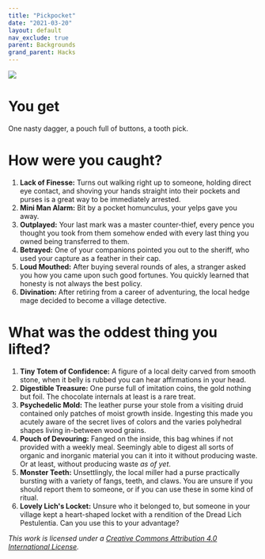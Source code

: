 ```yaml
---
title: "Pickpocket"
date: "2021-03-20"
layout: default
nav_exclude: true
parent: Backgrounds
grand_parent: Hacks
---
```


![](https://www.pngitem.com/pimgs/m/510-5108906_open-book-clip-art-medieval-medieval-lawyer-hd.png)

# You get

One nasty dagger, a pouch full of buttons, a tooth pick.

# How were you caught?

1. **Lack of Finesse:** Turns out walking right up to someone, holding direct eye contact, and shoving your hands straight into their pockets and purses is a great way to be immediately arrested.
2. **Mini Man Alarm:** Bit by a pocket homunculus, your yelps gave you away.
3. **Outplayed:** Your last mark was a master counter-thief, every pence you thought you took from them somehow ended with every last thing you owned being transferred to them.
4. **Betrayed:** One of your companions pointed you out to the sheriff, who used your capture as a feather in their cap.
5. **Loud Mouthed:** After buying several rounds of ales, a stranger asked you how you came upon such good fortunes. You quickly learned that honesty is not always the best policy.
6. **Divination:** After retiring from a career of adventuring, the local hedge mage decided to become a village detective.

# What was the oddest thing you lifted?

1. **Tiny Totem of Confidence:** A figure of a local deity carved from smooth stone, when it belly is rubbed you can hear affirmations in your head.
2. **Digestible Treasure:** One purse full of imitation coins, the gold nothing but foil. The chocolate internals at least is a rare treat.
3. **Psychedelic Mold:** The leather purse your stole from a visiting druid contained only patches of moist growth inside. Ingesting this made you acutely aware of the secret lives of colors and the varies polyhedral shapes living in-between wood grains.
4. **Pouch of Devouring:** Fanged on the inside, this bag whines if not provided with a weekly meal. Seemingly able to digest all sorts of organic and inorganic material you can it into it without producing waste. Or at least, without producing waste _as of yet_.
5. **Monster Teeth:** Unsettlingly, the local miller had a purse practically bursting with a variety of fangs, teeth, and claws. You are unsure if you should report them to someone, or if you can use these in some kind of ritual.
6. **Lovely Lich's Locket:** Unsure who it belonged to, but someone in your village kept a heart-shaped locket with a rendition of the Dread Lich Pestulentia. Can you use this to your advantage?

_This work is licensed under a [Creative Commons Attribution 4.0 International License](http://creativecommons.org/licenses/by/4.0/)._
